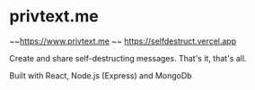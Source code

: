# privtext.me
~~https://www.privtext.me ~~
https://selfdestruct.vercel.app

Create and share self-destructing messages. That's it, that's all.

Built with React, Node.js (Express) and MongoDb
